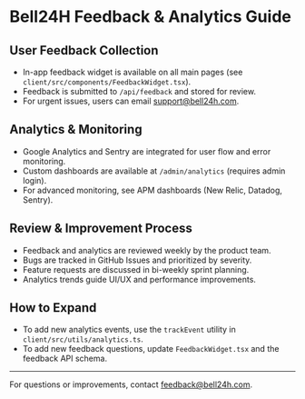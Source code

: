 # Bell24H Feedback & Analytics Guide

## User Feedback Collection
- In-app feedback widget is available on all main pages (see `client/src/components/FeedbackWidget.tsx`).
- Feedback is submitted to `/api/feedback` and stored for review.
- For urgent issues, users can email support@bell24h.com.

## Analytics & Monitoring
- Google Analytics and Sentry are integrated for user flow and error monitoring.
- Custom dashboards are available at `/admin/analytics` (requires admin login).
- For advanced monitoring, see APM dashboards (New Relic, Datadog, Sentry).

## Review & Improvement Process
- Feedback and analytics are reviewed weekly by the product team.
- Bugs are tracked in GitHub Issues and prioritized by severity.
- Feature requests are discussed in bi-weekly sprint planning.
- Analytics trends guide UI/UX and performance improvements.

## How to Expand
- To add new analytics events, use the `trackEvent` utility in `client/src/utils/analytics.ts`.
- To add new feedback questions, update `FeedbackWidget.tsx` and the feedback API schema.

---
For questions or improvements, contact feedback@bell24h.com.
